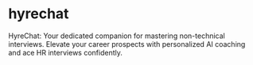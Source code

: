 # hyrechat
HyreChat: Your dedicated companion for mastering non-technical interviews. Elevate your career prospects with personalized AI coaching and ace HR interviews confidently.
